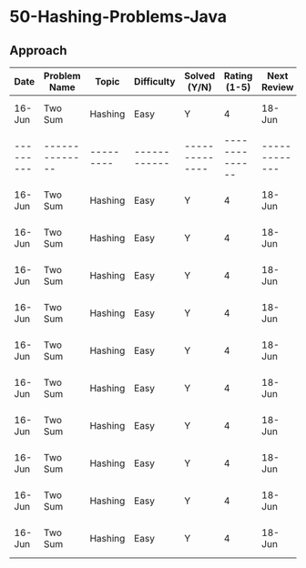 # 50-Hashing-Problems-Java
## Approach

| Date    | Problem Name | Topic   | Difficulty | Solved (Y/N) | Rating (1-5) | Next Review | Notes                  |
|---------|--------------|---------|------------|--------------|--------------|-------------|------------------------|
| 16-Jun  | Two Sum      | Hashing | Easy       | Y            | 4            | 18-Jun      | Missed duplicate check |
|---------|--------------|---------|------------|--------------|--------------|-------------|------------------------|
| 16-Jun  | Two Sum      | Hashing | Easy       | Y            | 4            | 18-Jun      | Missed duplicate check ||---------|--------------|---------|------------|--------------|--------------|-------------|------------------------|
| 16-Jun  | Two Sum      | Hashing | Easy       | Y            | 4            | 18-Jun      | Missed duplicate check ||---------|--------------|---------|------------|--------------|--------------|-------------|------------------------|
| 16-Jun  | Two Sum      | Hashing | Easy       | Y            | 4            | 18-Jun      | Missed duplicate check ||---------|--------------|---------|------------|--------------|--------------|-------------|------------------------|
| 16-Jun  | Two Sum      | Hashing | Easy       | Y            | 4            | 18-Jun      | Missed duplicate check ||---------|--------------|---------|------------|--------------|--------------|-------------|------------------------|
| 16-Jun  | Two Sum      | Hashing | Easy       | Y            | 4            | 18-Jun      | Missed duplicate check ||---------|--------------|---------|------------|--------------|--------------|-------------|------------------------|
| 16-Jun  | Two Sum      | Hashing | Easy       | Y            | 4            | 18-Jun      | Missed duplicate check ||---------|--------------|---------|------------|--------------|--------------|-------------|------------------------|
| 16-Jun  | Two Sum      | Hashing | Easy       | Y            | 4            | 18-Jun      | Missed duplicate check ||---------|--------------|---------|------------|--------------|--------------|-------------|------------------------|
| 16-Jun  | Two Sum      | Hashing | Easy       | Y            | 4            | 18-Jun      | Missed duplicate check ||---------|--------------|---------|------------|--------------|--------------|-------------|------------------------|
| 16-Jun  | Two Sum      | Hashing | Easy       | Y            | 4            | 18-Jun      | Missed duplicate check ||---------|--------------|---------|------------|--------------|--------------|-------------|------------------------|
| 16-Jun  | Two Sum      | Hashing | Easy       | Y            | 4            | 18-Jun      | Missed duplicate check |
